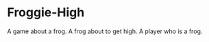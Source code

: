Froggie-High
============

A game about a frog.  A frog about to get high.  A player who is a frog.
